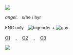 ![](https://komarev.com/ghpvc/?username=abusedangel&color=a19bc4)

_angel_.　s/he / hyr

ENG only　![bigender](https://files.catbox.moe/wl7jrz.png) + ![gay](https://files.catbox.moe/jos8ez.png)

[O1](https://artfight.net/~NowDoTheHarlemShake) 　, 　[O2](https://toyhou.se/nowdotheharlemshake) 　, 　[O3](https://x.com/jaydenschannel)

![](https://files.catbox.moe/8wr52l.png)
